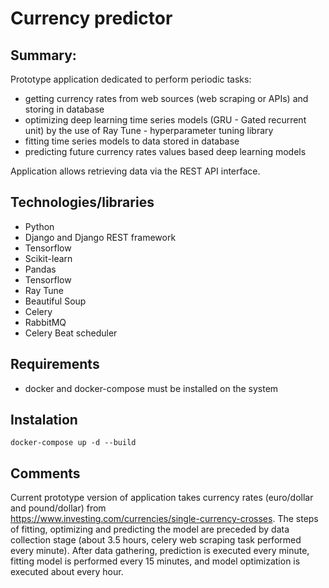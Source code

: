 # Currency predictor

## Summary:
Prototype application dedicated to perform periodic tasks:
- getting currency rates from web sources (web scraping or APIs) and storing in database
- optimizing deep learning time series models (GRU - Gated recurrent unit) by the use of
Ray Tune - hyperparameter tuning library
- fitting time series models to data stored in database
- predicting future currency rates values based deep learning models

Application allows retrieving data via the REST API interface. 

## Technologies/libraries
* Python
* Django and Django REST framework
* Tensorflow
* Scikit-learn
* Pandas
* Tensorflow
* Ray Tune
* Beautiful Soup
* Celery
* RabbitMQ
* Celery Beat scheduler

## Requirements
* docker and docker-compose must be installed on the system

## Instalation

```
docker-compose up -d --build
```

## Comments
Current prototype version of application takes currency rates 
(euro/dollar and pound/dollar) from  
https://www.investing.com/currencies/single-currency-crosses.
The steps of fitting, optimizing and predicting the model are preceded by
data collection stage (about 3.5 hours, celery web scraping task 
performed every minute). After data gathering, prediction is
executed every minute, fitting model is performed every 15 minutes,
and model optimization is executed about every hour. 




